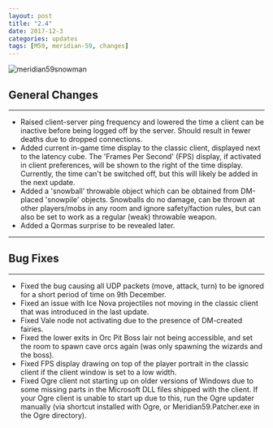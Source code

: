 ```yaml
---
layout: post
title: "2.4"
date: 2017-12-3
categories: updates
tags: [M59, meridian-59, changes]
---
```

![meridian59snowman](https://meridiannext.com/wp-content/uploads/2017/12/meridian59snowman.png)

## General Changes

---

- Raised client-server ping frequency and lowered the time a client can be inactive before being logged off by the server. Should result in fewer deaths due to dropped connections.
- Added current in-game time display to the classic client, displayed next to the latency cube. The 'Frames Per Second' (FPS) display, if activated in client preferences, will be shown to the right of the time display. Currently, the time can't be switched off, but this will likely be added in the next update.
- Added a 'snowball' throwable object which can be obtained from DM-placed 'snowpile' objects. Snowballs do no damage, can be thrown at other players/mobs in any room and ignore safety/faction rules, but can also be set to work as a regular (weak) throwable weapon.
- Added a Qormas surprise to be revealed later.

---

## Bug Fixes

---

- Fixed the bug causing all UDP packets (move, attack, turn) to be ignored for a short period of time on 9th December.
- Fixed an issue with Ice Nova projectiles not moving in the classic client that was introduced in the last update.
- Fixed Vale node not activating due to the presence of DM-created fairies.
- Fixed the lower exits in Orc Pit Boss lair not being accessible, and set the room to spawn cave orcs again (was only spawning the wizards and the boss).
- Fixed FPS display drawing on top of the player portrait in the classic client if the client window is set to a low width.
- Fixed Ogre client not starting up on older versions of Windows due to some missing parts in the Microsoft DLL files shipped with the client. If your Ogre client is unable to start up due to this, run the Ogre updater manually (via shortcut installed with Ogre, or Meridian59.Patcher.exe in the Ogre directory).